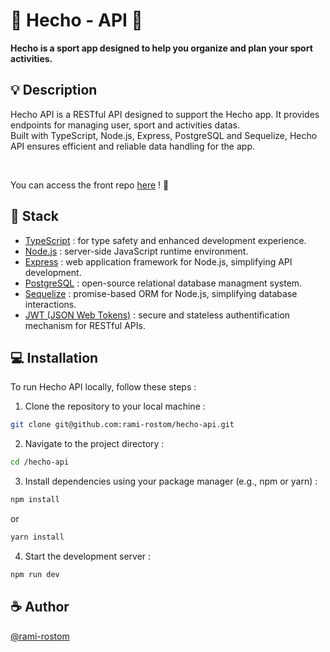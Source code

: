 # :runner: Hecho - API :bicyclist:

**Hecho is a sport app designed to help you organize and plan your sport activities.**

## :bulb: Description

Hecho API is a RESTful API designed to support the Hecho app. It provides endpoints for managing user, sport and activities datas.  
Built with TypeScript, Node.js, Express, PostgreSQL and Sequelize, Hecho API ensures efficient and reliable data handling for the app.

<br />

You can access the front repo [here](https://github.com/rami-rostom/hecho-front) ! :rocket:

## :robot: Stack

- [TypeScript](https://www.typescriptlang.org/) : for type safety and enhanced development experience.
- [Node.js](https://nodejs.org/en) : server-side JavaScript runtime environment.
- [Express](https://expressjs.com/) : web application framework for Node.js, simplifying API development.
- [PostgreSQL](https://www.postgresql.org/) : open-source relational database managment system.
- [Sequelize](https://sequelize.org/) : promise-based ORM for Node.js, simplifying database interactions.
- [JWT (JSON Web Tokens)](https://jwt.io) : secure and stateless authentification mechanism for RESTful APIs.

## :computer: Installation

To run Hecho API locally, follow these steps :

1. Clone the repository to your local machine :

```bash
git clone git@github.com:rami-rostom/hecho-api.git
```

2. Navigate to the project directory :

```bash
cd /hecho-api
```

3. Install dependencies using your package manager (e.g., npm or yarn) :

```bash
npm install
```

or

```bash
yarn install
```

4. Start the development server :

```bash
npm run dev
```

## :coffee: Author

[@rami-rostom](https://github.com/rami-rostom)
